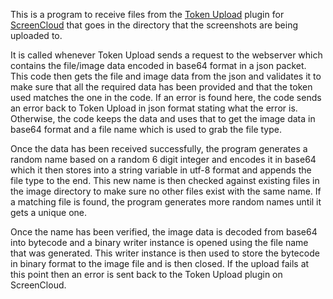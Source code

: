 This is a program to receive files from the [Token Upload](https://github.com/SobanVuex/screencloud-tokenupload) plugin for [ScreenCloud](https://screencloud.net/) that goes in the directory that the screenshots are being uploaded to.

It is called whenever Token Upload sends a request to the webserver which contains the file/image data encoded in base64 format in a json packet. This code then gets the file and image data from the json and validates it to make sure that all the required data has been provided and that the token used matches the one in the code. If an error is found here, the code sends an error back to Token Upload in json format stating what the error is. Otherwise,  the code  keeps the data and uses that to get the image data in base64 format and a file name which is used to grab the file type.

Once the data has been received successfully, the program generates a random name based on a random 6 digit integer and encodes it in base64 which it then stores into a string variable in utf-8 format and appends the file type to the end. This new name is then checked against existing files in the image directory to make sure no other files exist with the same name. If a matching file is found, the program generates more random names until it gets a unique one.

Once the name has been verified, the image data is decoded from base64 into bytecode and a binary writer instance is opened using the file name that was generated. This writer instance is then used to store the bytecode in binary format to the image file and is then closed. If the upload fails at this point then an error is sent back to the Token Upload plugin on ScreenCloud.
